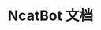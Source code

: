 ---
home: true
title: NcatBot 文档
icon: solar:cat-linear
config:
 -
    type: hero
    background: tint-plate
    tintPlate:
      r:
        value: 219
        offset: 6
      g:
        value: 215
        offset: 30
      b:
        value: 219
        offset: 19
    full: true
    hero:
      name: NcatBot
      tagline: Python SDK Framework
      text: 基于Napcat的PythonSDK
      actions:
        -
          theme: brand
          text: 快速开始 →
          link: /guide/zxn1zv1t/
        -
          theme: alt
          text: Github
          link: https://github.com/liyihao1110/NcatBot
        -
          theme: alt
          text: 插件商店
          link: https://plugins.ncatbot.xyz
---